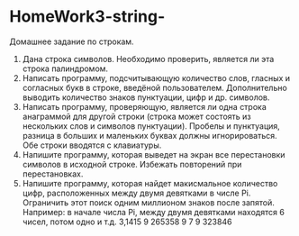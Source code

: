 # HomeWork3-string-
Домашнее задание по строкам.
1. Дана строка символов. Необходимо проверить, является ли эта строка палиндромом.
2. Написать программу, подсчитывающую количество слов, гласных и согласных букв в строке, введёной пользователем. Дополнительно выводить количество знаков пунктуации, цифр и др. символов.
3. Написать программу, проверяющую, является ли одна строка анаграммой для другой строки (строка может состоять из нескольких слов и символов пунктуации). Пробелы и пунктуация, разница в больших и маленьких буквах должны игнорироваться. Обе строки вводятся с клавиатуры.
4. Напишите программу, которая выведет на экран все перестановки символов в исходной строке. Избежать повторений при перестановках.
5. Напишите программу, которая найдет макисмальное количество цифр, расположенных между двумя девятками в числе Pi. Ограничить этот поиск одним миллионом знаков после запятой. Например: в начале числа Pi, между двумя девятками находятся 6 чисел, потом одно и т.д. 3,1415 9 265358 9 7 9 323846
